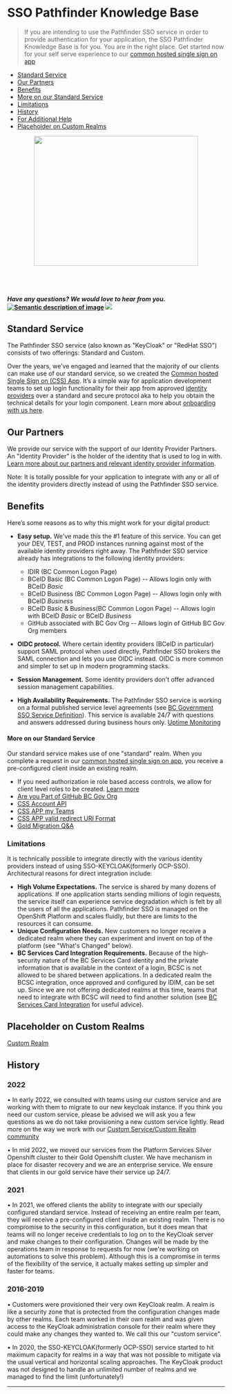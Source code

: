 # SSO Pathfinder Knowledge Base 
>If you are intending to use the Pathfinder SSO service in order to provide authentication for your application, the SSO Pathfinder Knowledge Base is for you. You are in the right place. Get started now for your self serve experience to our [common hosted single sign on app](https://bcgov.github.io/sso-requests)

* [Standard Service](#standard-service)
* [Our Partners](#our-partners)
* [Benefits](#benefits)
* [More on our Standard Service](#more-on-our-standard-service)
* [Limitations](#limitations)
* [History](#history)
* [For Additional Help](https://github.com/bcgov/sso-keycloak/wiki/Additional-Help)
* [Placeholder on Custom Realms](#placeholder-on-custom-realms)

<p align="center">
  <img width="380" height="300" src="https://user-images.githubusercontent.com/87393930/134059693-3b049537-1f5f-45e4-a31d-f6ab52b0431e.png">
</p>

<br>

<br>

#### *Have any questions? We would love to hear from you.* [![Semantic description of image](https://user-images.githubusercontent.com/87393930/133688357-09f82374-ba18-4402-8089-c0a989dde882.png)][2]   <a href="mailto:bcgov.sso@gov.bc.ca?"><img src="https://user-images.githubusercontent.com/87393930/133690650-b706e658-27bf-4066-92ba-3a7d8a4593ef.png"/></a>



[2]: https://chat.developer.gov.bc.ca/channel/sso
[3]: https://[mail](mailto:bcgov.sso@gov.bc.ca)[email](mailto:bcgov.sso@gov.bc.ca)



## Standard Service

The Pathfinder SSO service (also known as "KeyCloak" or "RedHat SSO") consists of two offerings: Standard and Custom. 

Over the years, we’ve engaged and learned that the majority of our clients can make use of our standard service, so we created the  [Common hosted Single Sign on (CSS) App](https://bcgov.github.io/sso-requests/). It’s a simple way for application development teams to set up login functionality for their app from approved [identity providers](https://github.com/bcgov/sso-keycloak/wiki/Useful-References#identity-provider) over a standard and secure protocol aka to help you obtain the technical details for your login component. Learn more about [onboarding with us here](https://github.com/bcgov/sso-keycloak/wiki/SSO-Onboarding).


## Our Partners

We provide our service with the support of our Identity Provider Partners. An "Identity Provider" is the holder of the identity that is used to log in with. [Learn more about our partners and relevant identity provider information](https://github.com/bcgov/sso-keycloak/wiki/Our-Partners-and-Useful-Information).

Note: It is totally possible for your application to integrate with any or all of the identity providers directly instead of using the Pathfinder SSO service.





## Benefits

Here’s some reasons as to why this might work for your digital product:

- **Easy setup.** We've made this the #1 feature of this service. You can get your DEV, TEST, and PROD instances running against most of the available identity providers right away. The Pathfinder SSO service already has integrations to the following identity providers: 
  - IDIR (BC Common Logon Page)
  - BCeID Basic (BC Common Logon Page) -- Allows login only with BCeID _Basic_
  - BCeID Business (BC Common Logon Page) -- Allows login only with BCeID _Business_
  - BCeID Basic & Business(BC Common Logon Page) -- Allows login with BCeID _Basic_ or BCeID _Business_
  - GitHub associated with BC Gov Org  -- Allows login of GitHub BC Gov Org members 

- **OIDC protocol.** Where certain identity providers (BCeID in particular) support SAML protocol when used directly, Pathfinder SSO brokers the SAML connection and lets you use OIDC instead. OIDC is more common and simpler to set up in modern programming stacks.
- **Session Management.** Some identity providers don't offer advanced session management capabilities.

- **High Availability Requirements.** The Pathfinder SSO service is working on a formal published service level agreements (see [BC Government SSO Service Definition](https://developer.gov.bc.ca/BC-Government-SSO-Service-Definition)). This service is available 24/7 with questions and answers addressed during business hours only. [Uptime Monitoring](https://github.com/bcgov/sso-keycloak/wiki/Pathfinder-Uptime-Monitoring)

#### More on our Standard Service

Our standard service makes use of one "standard" realm. When you complete a request in our [common hosted single sign on app](https://bcgov.github.io/sso-requests), you receive a pre-configured client inside an existing realm. 

* If you need authorization ie role based access controls, we allow for client level roles to be created. [Learn more](https://github.com/bcgov/sso-keycloak/wiki/Creating-a-Role)
* [Are you Part of GitHub BC Gov Org](https://github.com/bcgov/sso-keycloak/wiki/Are-you-part-of-the-GitHub-BC-Gov-Org-%3F)
* [CSS Account API](https://github.com/bcgov/sso-keycloak/wiki/CSS-API-Account)
* [CSS APP my Teams](https://github.com/bcgov/sso-keycloak/wiki/CSS-App-My-Teams)
* [CSS APP valid redirect URI Format](https://github.com/bcgov/sso-keycloak/wiki/CSS-App-Valid-Redirect-URI-Format)
* [Gold Migration Q&A](https://github.com/bcgov/sso-keycloak/discussions/categories/gold-q-a)

### Limitations
It is technically possible to integrate directly with the various identity providers instead of using SSO-KEYCLOAK(formerly OCP-SSO). Architectural reasons for direct integration include:


- **High Volume Expectations.** The service is shared by many dozens of applications. If one application starts sending millions of login requests, the service itself can experience service degradation which is felt by all the users of all the applications. Pathfinder SSO is managed on the OpenShift Platform and scales fluidly, but there are limits to the resources it can consume.
- **Unique Configuration Needs.** New customers no longer receive a dedicated realm where they can experiment and invent on top of the platform (see "What's Changed" below). 
- **BC Services Card Integration Requirements.** Because of the high-security nature of the BC Services Card identity and the private information that is available in the context of a login, BCSC is not allowed to be shared between applications. In a dedicated realm the BCSC integration, once approved and configured by IDIM, can be set up. Since we are not offering dedicated realms at this time, teams that need to integrate with BCSC will need to find another solution (see [BC Services Card Integration](https://github.com/bcgov/sso-keycloak/wiki/Our-Partners-and-Useful-Information#bc-service-card-integration) for useful advice).


## Placeholder on Custom Realms 
[Custom Realm ](https://github.com/bcgov/sso-keycloak/wiki/Understanding-the-Difference-Between-Custom-and-Standard-Realms)


## History

### 2022
•	In early 2022, we consulted with teams using our custom service and are working with them to migrate to our new keycloak instance. If you think you need our custom service, please be advised we will ask you a few questions as we do not take provisioning a new custom service lightly. Read more on the way we work with our [Custom Service/Custom Realm community](https://github.com/bcgov/sso-keycloak/wiki/Gold-Custom-Realm-Community-Ways-of-Working)

•	In mid 2022, we moved our services from the Platform Services Silver Openshift cluster to their Gold Openshift cluster. We have mechanism in place for disaster recovery and we are an enterprise service. We ensure that clients in our gold service have their service up 24/7.


### 2021

•	In 2021, we offered clients the ability to integrate with our specially configured standard service. Instead of receiving an entire realm per team, they will receive a pre-configured client inside an existing realm. There is no compromise to the security in this configuration, but it does mean that teams will no longer receive credentials to log on to the KeyCloak server and make changes to their configuration. Changes will be made by the operations team in response to requests for now (we're working on automations to solve this problem). Although this is a compromise in terms of the flexibility of the service, it actually makes setting up simpler and faster for teams.

### 2016-2019

•	Customers were provisioned their very own KeyCloak realm. A realm is like a security zone that is protected from the configuration changes made by other realms. Each team worked in their own realm and was given access to the KeyCloak administration console for their realm where they could make any changes they wanted to. We call this our "custom service".

•	In 2020, the SSO-KEYCLOAK(formerly OCP-SSO) service started to hit maximum capacity for realms in a way that was not possible to mitigate via the usual vertical and horizontal scaling approaches. The KeyCloak product was not designed to handle an unlimited number of realms and we managed to find the limit (unfortunately!)


--------------------



